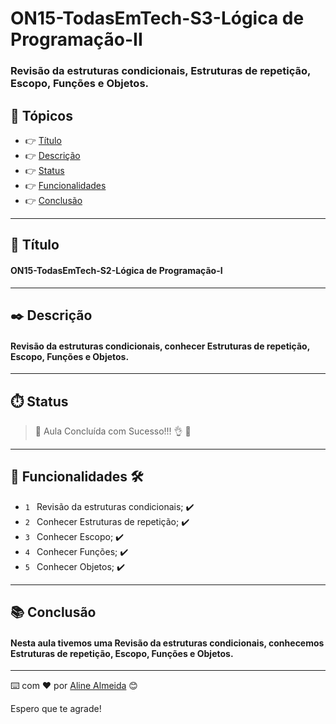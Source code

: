 # ON15-TodasEmTech-S3-Lógica de Programação-II 

### Revisão da estruturas condicionais, Estruturas de repetição, Escopo, Funções e Objetos.

## 🏁 Tópicos
 

  * 👉 [Título](#📌-título)
  * 👉 [Descrição](#✒️-descrição)
  * 👉 [Status](#⏱️-status)
  * 👉 [Funcionalidades](#🔨-funcionalidades-🛠️)
  * 👉 [Conclusão](#📚-conclusão)

______________________________________________________________

## 📌 Título

#### ON15-TodasEmTech-S2-Lógica de Programação-I

______________________________________________________________
## ✒️ Descrição

#### Revisão da estruturas condicionais, conhecer Estruturas de repetição, Escopo, Funções e Objetos.

______________________________________________________________
## ⏱️ Status

>  🚀 Aula Concluída com Sucesso!!! 👌 🚧

______________________________________________________________
## 🔨 Funcionalidades 🛠️

- `1 ` Revisão da estruturas condicionais;
 ✔️
- `2 ` Conhecer Estruturas de repetição; ✔️
- `3 ` Conhecer Escopo; ✔️
- `4 ` Conhecer Funções; ✔️
- `5 ` Conhecer Objetos; ✔️

______________________________________________________________
## 📚 Conclusão 

#### Nesta aula tivemos uma Revisão da estruturas condicionais, conhecemos Estruturas de repetição, Escopo, Funções e Objetos.
______________________________________________________________

⌨️ com ❤️ por [Aline Almeida](https://github.com/AlineAlmeida85) 😊

Espero que te agrade! 












